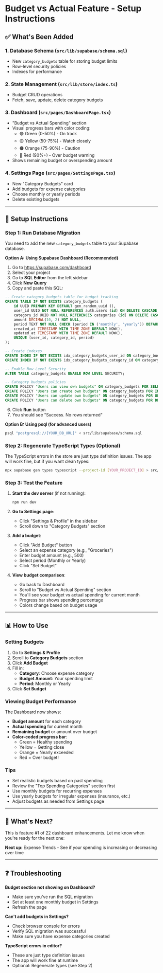 # Budget vs Actual Feature - Setup Instructions

## ✅ What's Been Added

### 1. **Database Schema** (`src/lib/supabase/schema.sql`)

- New `category_budgets` table for storing budget limits
- Row-level security policies
- Indexes for performance

### 2. **State Management** (`src/lib/store/index.ts`)

- Budget CRUD operations
- Fetch, save, update, delete category budgets

### 3. **Dashboard** (`src/pages/DashboardPage.tsx`)

- "Budget vs Actual Spending" section
- Visual progress bars with color coding:
  - 🟢 Green (0-50%) - On track
  - 🟡 Yellow (50-75%) - Watch closely
  - 🟠 Orange (75-90%) - Caution
  - 🔴 Red (90%+) - Over budget warning
- Shows remaining budget or overspending amount

### 4. **Settings Page** (`src/pages/SettingsPage.tsx`)

- New "Category Budgets" card
- Add budgets for expense categories
- Choose monthly or yearly periods
- Delete existing budgets

---

## 🚀 Setup Instructions

### Step 1: Run Database Migration

You need to add the new `category_budgets` table to your Supabase database.

**Option A: Using Supabase Dashboard (Recommended)**

1. Go to <https://supabase.com/dashboard>
2. Select your project
3. Go to **SQL Editor** from the left sidebar
4. Click **New Query**
5. Copy and paste this SQL:

```sql
-- Create category_budgets table for budget tracking
CREATE TABLE IF NOT EXISTS category_budgets (
    id UUID PRIMARY KEY DEFAULT gen_random_uuid (),
    user_id UUID NOT NULL REFERENCES auth.users (id) ON DELETE CASCADE,
    category_id UUID NOT NULL REFERENCES categories (id) ON DELETE CASCADE,
    amount DECIMAL(10, 2) NOT NULL,
    period TEXT NOT NULL CHECK (period IN ('monthly', 'yearly')) DEFAULT 'monthly',
    created_at TIMESTAMP WITH TIME ZONE DEFAULT NOW(),
    updated_at TIMESTAMP WITH TIME ZONE DEFAULT NOW(),
    UNIQUE (user_id, category_id, period)
);

-- Create indexes
CREATE INDEX IF NOT EXISTS idx_category_budgets_user_id ON category_budgets (user_id);
CREATE INDEX IF NOT EXISTS idx_category_budgets_category_id ON category_budgets (category_id);

-- Enable Row Level Security
ALTER TABLE category_budgets ENABLE ROW LEVEL SECURITY;

-- Category budgets policies
CREATE POLICY "Users can view own budgets" ON category_budgets FOR SELECT USING (auth.uid () = user_id);
CREATE POLICY "Users can create own budgets" ON category_budgets FOR INSERT WITH CHECK (auth.uid () = user_id);
CREATE POLICY "Users can update own budgets" ON category_budgets FOR UPDATE USING (auth.uid () = user_id);
CREATE POLICY "Users can delete own budgets" ON category_budgets FOR DELETE USING (auth.uid () = user_id);
```

6. Click **Run** button
7. You should see "Success. No rows returned"

**Option B: Using psql (for advanced users)**

```bash
psql "postgresql://[YOUR_DB_URL]" < src/lib/supabase/schema.sql
```

### Step 2: Regenerate TypeScript Types (Optional)

The TypeScript errors in the store are just type definition issues. The app will work fine, but if you want clean types:

```bash
npx supabase gen types typescript --project-id [YOUR_PROJECT_ID] > src/lib/supabase/database.types.ts
```

### Step 3: Test the Feature

1. **Start the dev server** (if not running):

   ```bash
   npm run dev
   ```

2. **Go to Settings page**:
   - Click "Settings & Profile" in the sidebar
   - Scroll down to "Category Budgets" section

3. **Add a budget**:
   - Click "Add Budget" button
   - Select an expense category (e.g., "Groceries")
   - Enter budget amount (e.g., 500)
   - Select period (Monthly or Yearly)
   - Click "Set Budget"

4. **View budget comparison**:
   - Go back to Dashboard
   - Scroll to "Budget vs Actual Spending" section
   - You'll see your budget vs actual spending for current month
   - Progress bar shows spending percentage
   - Colors change based on budget usage

---

## 📊 How to Use

### Setting Budgets

1. Go to **Settings & Profile**
2. Scroll to **Category Budgets** section
3. Click **Add Budget**
4. Fill in:
   - **Category**: Choose expense category
   - **Budget Amount**: Your spending limit
   - **Period**: Monthly or Yearly
5. Click **Set Budget**

### Viewing Budget Performance

The Dashboard now shows:

- **Budget amount** for each category
- **Actual spending** for current month
- **Remaining budget** or amount over budget
- **Color-coded progress bar**:
  - Green = Healthy spending
  - Yellow = Getting close
  - Orange = Nearly exceeded
  - Red = Over budget!

### Tips

- Set realistic budgets based on past spending
- Review the "Top Spending Categories" section first
- Use monthly budgets for recurring expenses
- Use yearly budgets for irregular expenses (insurance, etc.)
- Adjust budgets as needed from Settings page

---

## 🎯 What's Next?

This is feature #1 of 22 dashboard enhancements. Let me know when you're ready for the next one:

**Next up**: Expense Trends - See if your spending is increasing or decreasing over time

---

## ❓ Troubleshooting

**Budget section not showing on Dashboard?**

- Make sure you've run the SQL migration
- Set at least one monthly budget in Settings
- Refresh the page

**Can't add budgets in Settings?**

- Check browser console for errors
- Verify SQL migration was successful
- Make sure you have expense categories created

**TypeScript errors in editor?**

- These are just type definition issues
- The app will work fine at runtime
- Optional: Regenerate types (see Step 2)
